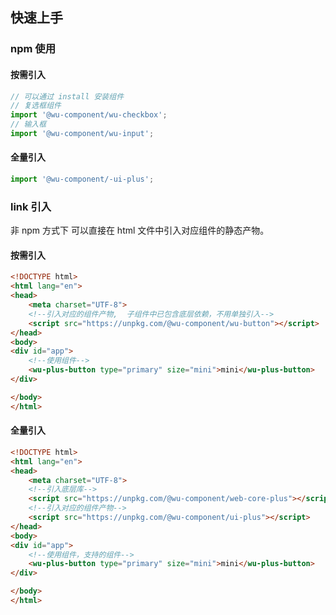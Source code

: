 ## 快速上手

### npm 使用

#### 按需引入

```js
// 可以通过 install 安装组件
// 复选框组件
import '@wu-component/wu-checkbox';
// 输入框
import '@wu-component/wu-input';
```

#### 全量引入

```js
import '@wu-component/-ui-plus';
```

### link 引入

非 npm 方式下 可以直接在 html 文件中引入对应组件的静态产物。

#### 按需引入

```html
<!DOCTYPE html>
<html lang="en">
<head>
    <meta charset="UTF-8">
    <!--引入对应的组件产物,  子组件中已包含底层依赖，不用单独引入-->
    <script src="https://unpkg.com/@wu-component/wu-button"></script>
</head>
<body>
<div id="app">
    <!--使用组件-->
    <wu-plus-button type="primary" size="mini">mini</wu-plus-button>
</div>

</body>
</html>

```

#### 全量引入

```html
<!DOCTYPE html>
<html lang="en">
<head>
    <meta charset="UTF-8">
    <!--引入底层库-->
    <script src="https://unpkg.com/@wu-component/web-core-plus"></script>
    <!--引入对应的组件产物-->
    <script src="https://unpkg.com/@wu-component/ui-plus"></script>
</head>
<body>
<div id="app">
    <!--使用组件，支持的组件-->
    <wu-plus-button type="primary" size="mini">mini</wu-plus-button>
</div>

</body>
</html>

```

